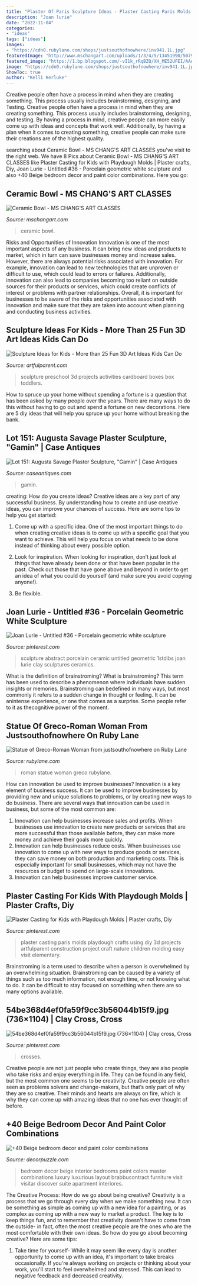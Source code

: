 ```yaml
---
title: "Plaster Of Paris Sculpture Ideas - Plaster Casting Paris Molds Playdough Crafts Using Diy 3d Projects Artfulparent Construction Project Craft Nature Children Molding Easy Visit Elementary"
description: "Joan lurie"
date: "2022-11-04"
categories:
- "ideas"
tags: ["ideas"]
images:
- "https://cdn0.rubylane.com/shops/justsouthofnowhere/inv941.1L.jpg"
featuredImage: "http://www.mschangart.com/uploads/1/3/4/5/13451990/507922_orig.jpg"
featured_image: "https://1.bp.blogspot.com/-vI1k_rRqBZQ/XH_ME52UFEI/AAAAAAAACGk/eV47jVp3bpIZ6xQpEMVdJ8sOab00LLZoQCLcBGAs/s1600/09f5a21d3d59faf73e2b6506e69fc21c.jpg"
image: "https://cdn0.rubylane.com/shops/justsouthofnowhere/inv941.1L.jpg"
ShowToc: true
author: "Kelli Kerluke"
---
```



Creative people often have a process in mind when they are creating something. This process usually includes brainstorming, designing, and Testing.
Creative people often have a process in mind when they are creating something. This process usually includes brainstorming, designing, and testing. By having a process in mind, creative people can more easily come up with ideas and concepts that work well. Additionally, by having a plan when it comes to creating something, creative people can make sure their creations are of the highest quality.

	

		
searching about Ceramic Bowl - MS CHANG&#039;S ART CLASSES you've visit to the right web. We have 8 Pics about Ceramic Bowl - MS CHANG&#039;S ART CLASSES like Plaster Casting for Kids with Playdough Molds | Plaster crafts, Diy, Joan Lurie - Untitled #36 - Porcelain geometric white sculpture and also +40 Beige bedroom decor and paint color combinations. Here you go:
		
    
## Ceramic Bowl - MS CHANG&#039;S ART CLASSES

<img loading=lazy src="http://www.mschangart.com/uploads/1/3/4/5/13451990/507922_orig.jpg" onerror="this.onerror=null;this.src='https://tse4.mm.bing.net/th?id=OIP.I0csgpeELNtEOWVOlNwRWgHaFu&amp;pid=15.1';" alt="Ceramic Bowl - MS CHANG&#039;S ART CLASSES">

_Source: mschangart.com_

>ceramic bowl. 

	

Risks and Opportunities of Innovation
Innovation is one of the most important aspects of any business. It can bring new ideas and products to market, which in turn can save businesses money and increase sales. However, there are always potential risks associated with innovation. For example, innovation can lead to new technologies that are unproven or difficult to use, which could lead to errors or failures. Additionally, innovation can also lead to companies becoming too reliant on outside sources for their products or services, which could create conflicts of interest or problems with partner relationships. Overall, it is important for businesses to be aware of the risks and opportunities associated with innovation and make sure that they are taken into account when planning and conducting business activities.

    
## Sculpture Ideas For Kids - More Than 25 Fun 3D Art Ideas Kids Can Do

<img loading=lazy src="https://artfulparent-wpengine.netdna-ssl.com/wp-content/uploads/2014/02/3-D-Art-and-Sculpture-Activities-for-Kids.png" onerror="this.onerror=null;this.src='https://tse3.mm.bing.net/th?id=OIP.qp3W9lD5PY_FC4ew1GZwiwHaLG&amp;pid=15.1';" alt="Sculpture Ideas for Kids - More than 25 Fun 3D Art Ideas Kids Can Do">

_Source: artfulparent.com_

>sculpture preschool 3d projects activities cardboard boxes box toddlers. 

	

How to spruce up your home without spending a fortune is a question that has been asked by many people over the years. There are many ways to do this without having to go out and spend a fortune on new decorations. Here are 5 diy ideas that will help you spruce up your home without breaking the bank.

    
## Lot 151: Augusta Savage Plaster Sculpture, &quot;Gamin&quot; | Case Antiques

<img loading=lazy src="https://caseantiques.com/wp-content/uploads/auctions/2020-07-11/151_3.jpg" onerror="this.onerror=null;this.src='https://tse2.mm.bing.net/th?id=OIP.lxi-dAz_pTQ-icTFj2Q6GgHaKf&amp;pid=15.1';" alt="Lot 151: Augusta Savage Plaster Sculpture, &quot;Gamin&quot; | Case Antiques">

_Source: caseantiques.com_

>gamin. 

	

creating: How do you create ideas?
Creative ideas are a key part of any successful business. By understanding how to create and use creative ideas, you can improve your chances of success. Here are some tips to help you get started:
1. Come up with a specific idea. One of the most important things to do when creating creative ideas is to come up with a specific goal that you want to achieve. This will help you focus on what needs to be done instead of thinking about every possible option.

2. Look for inspiration. When looking for inspiration, don’t just look at things that have already been done or that have been popular in the past. Check out those that have gone above and beyond in order to get an idea of what you could do yourself (and make sure you avoid copying anyone!).

3. Be flexible.

    
## Joan Lurie - Untitled #36 - Porcelain Geometric White Sculpture

<img loading=lazy src="https://i.pinimg.com/originals/40/21/ae/4021aee1392e3721955ffdbb6bd55a33.jpg" onerror="this.onerror=null;this.src='https://tse2.mm.bing.net/th?id=OIP.ZXUnDYJhajdDk8UU_tM_KwHaLH&amp;pid=15.1';" alt="Joan Lurie - Untitled #36 - Porcelain geometric white sculpture">

_Source: pinterest.com_

>sculpture abstract porcelain ceramic untitled geometric 1stdibs joan lurie clay sculptures ceramics. 

	

What is the definition of brainstroming?
What is brainstroming? This term has been used to describe a phenomenon where individuals have sudden insights or memories. Brainstroming can bedefined in many ways, but most commonly it refers to a sudden change in thought or feeling. It can be anintense experience, or one that comes as a surprise. Some people refer to it as thecognitive power of the moment.

    
## Statue Of Greco-Roman Woman From Justsouthofnowhere On Ruby Lane

<img loading=lazy src="https://cdn0.rubylane.com/shops/justsouthofnowhere/inv941.1L.jpg" onerror="this.onerror=null;this.src='https://tse4.mm.bing.net/th?id=OIP.VGe3DryVKVH86ao2XBr-UAHaPi&amp;pid=15.1';" alt="Statue of Greco-Roman Woman from justsouthofnowhere on Ruby Lane">

_Source: rubylane.com_

>roman statue woman greco rubylane. 

	

How can innovation be used to improve businesses?
Innovation is a key element of business success. It can be used to improve businesses by providing new and unique solutions to problems, or by creating new ways to do business. There are several ways that innovation can be used in business, but some of the most common are: 
1. Innovation can help businesses increase sales and profits. When businesses use innovation to create new products or services that are more successful than those available before, they can make more money and achieve their goals more quickly.
2. Innovation can help businesses reduce costs. When businesses use innovation to come up with new ways to produce goods or services, they can save money on both production and marketing costs. This is especially important for small businesses, which may not have the resources or budget to spend on large-scale innovations. 
3. Innovation can help businesses improve customer service.

    
## Plaster Casting For Kids With Playdough Molds | Plaster Crafts, Diy

<img loading=lazy src="https://i.pinimg.com/736x/5a/9a/b4/5a9ab4a8797e48726c4a3f02c134bd59.jpg" onerror="this.onerror=null;this.src='https://tse2.mm.bing.net/th?id=OIP.X7UBDylwSqIZrvDBq9zfbwHaO0&amp;pid=15.1';" alt="Plaster Casting for Kids with Playdough Molds | Plaster crafts, Diy">

_Source: pinterest.com_

>plaster casting paris molds playdough crafts using diy 3d projects artfulparent construction project craft nature children molding easy visit elementary. 

	

Brainstroming is a term used to describe when a person is overwhelmed by an overwhelming situation. Brainstroming can be caused by a variety of things such as too much information, not enough time, or not knowing what to do. It can be difficult to stay focused on something when there are so many options available.

    
## 54be368d4ef0fa59f9cc3b56044b15f9.jpg (736×1104) | Clay Cross, Cross

<img loading=lazy src="http://media-cache-ec0.pinimg.com/736x/54/be/36/54be368d4ef0fa59f9cc3b56044b15f9.jpg" onerror="this.onerror=null;this.src='https://tse1.mm.bing.net/th?id=OIP.v5GilAXKGvbiEEYRxt6OWwHaLH&amp;pid=15.1';" alt="54be368d4ef0fa59f9cc3b56044b15f9.jpg (736×1104) | Clay cross, Cross">

_Source: pinterest.com_

>crosses. 

	

Creative people are not just people who create things, they are also people who take risks and enjoy everything in life. They can be found in any field, but the most common one seems to be creativity. Creative people are often seen as problems solvers and change-makers, but that’s only part of why they are so creative. Their minds and hearts are always on fire, which is why they can come up with amazing ideas that no one has ever thought of before.

    
## +40 Beige Bedroom Decor And Paint Color Combinations

<img loading=lazy src="https://1.bp.blogspot.com/-vI1k_rRqBZQ/XH_ME52UFEI/AAAAAAAACGk/eV47jVp3bpIZ6xQpEMVdJ8sOab00LLZoQCLcBGAs/s1600/09f5a21d3d59faf73e2b6506e69fc21c.jpg" onerror="this.onerror=null;this.src='https://tse2.mm.bing.net/th?id=OIP.4jcylivI4fqnlQFn-fV3yAHaHo&amp;pid=15.1';" alt="+40 Beige bedroom decor and paint color combinations">

_Source: decorpuzzle.com_

>bedroom decor beige interior bedrooms paint colors master combinations luxury luxurious layout brabbucontract furniture visit visitar discover suite apartment interiores. 

	

The Creative Process: How do we go about being creative?
Creativity is a process that we go through every day when we make something new. It can be something as simple as coming up with a new idea for a painting, or as complex as coming up with a new way to market a product. The key is to keep things fun, and to remember that creativity doesn't have to come from the outside- in fact, often the most creative people are the ones who are the most comfortable with their own ideas. So how do you go about becoming creative? Here are some tips: 
1) Take time for yourself- While it may seem like every day is another opportunity to come up with an idea, it's important to take breaks occasionally. If you're always working on projects or thinking about your work, you'll start to feel overwhelmed and stressed. This can lead to negative feedback and decreased creativity.

